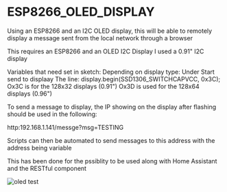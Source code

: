 # ESP8266_OLED_DISPLAY
Using an ESP8266 and an I2C OLED display, this will be able to remotely display a message sent from the local network through a browser

This requires an ESP8266 and an OLED I2C Display
I used a 0.91" I2C display

Variables that need set in sketch:
Depending on display type: 
Under Start send to displaay
The line:
  display.begin(SSD1306_SWITCHCAPVCC, 0x3C);
Ox3C is for the 128x32 displays (0.91")
Ox3D is used for the 128x64 displays (0.96")

To send a message to display, the IP showing on the display after flashing should be used in the following:

http:192.168.1.141/messge?msg=TESTING

Scripts can then be automated to send messages to this address with the address being variable

This has been done for the pssiblity to be used along with Home Assistant and the RESTful component

![oled test](https://user-images.githubusercontent.com/39813369/53135284-8ecf3980-3572-11e9-888d-8e864ecb1b9b.JPG)
